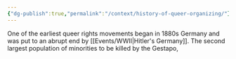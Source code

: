```yaml
---
{"dg-publish":true,"permalink":"/context/history-of-queer-organizing/"}
---
```


One of the earliest queer rights movements began in 1880s Germany and was put to an abrupt end by [[Events/WWII\|Hitler's Germany]]. The second largest population of minorities to be killed by the Gestapo, 